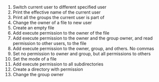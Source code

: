 1. Switch current user to different specified user
2. Print the effective name of the current user
3. Print all the groups the current user is part of
4. Change the owner of a file to new user
5. Create an empty file
6. Add execute permission to the owner of the file
7. Add execute permission to the owner and the group owner, and read permission to other users, to the file
8. Add execute permission to  the owner, group, and others. No commas
9. Set no permission to owner and group, but all permissions to others
10. Set the mode of a file
11. Add execute permission to all subdirectories
13. Create a directory with permission
14. Change the group owner 
